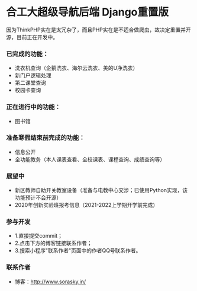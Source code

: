 # 合工大超级导航后端 Django重置版
因为ThinkPHP实在是太冗杂了，而且PHP实在是不适合做爬虫，故决定重置并开源，目前正在开发中。

### 已完成的功能：
- 洗衣机查询（企鹅洗衣、海尔云洗衣、美的U净洗衣）
- 新门户逻辑处理
- 第二课堂查询
- 校园卡查询

### 正在进行中的功能：
- 图书馆

### 准备寒假结束前完成的功能：
- 信息公开
- 全功能教务（本人课表查看、全校课表、课程查询、成绩查询等）

### 展望中
- 新区教师自助开关教室设备（准备与电教中心交涉；已使用Python实现，该功能预计不会开源）
- 2020年创新实验班报考信息（2021-2022上学期开学前完成）

### 参与开发
- 1.直接提交commit；
- 2.点击下方的博客链接联系作者；
- 3.搜索小程序"联系作者"页面中的作者QQ号联系作者。

### 联系作者
- 博客：http://www.sorasky.in/